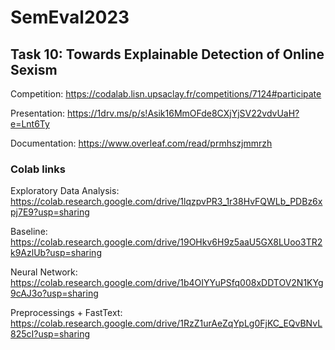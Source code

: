 # SemEval2023
## Task 10: Towards Explainable Detection of Online Sexism

Competition: https://codalab.lisn.upsaclay.fr/competitions/7124#participate

Presentation: https://1drv.ms/p/s!Asik16MmOFde8CXjYjSV22vdvUaH?e=Lnt6Ty

Documentation: https://www.overleaf.com/read/prmhszjmmrzh

### Colab links

Exploratory Data Analysis: https://colab.research.google.com/drive/1lqzpvPR3_1r38HvFQWLb_PDBz6xpj7E9?usp=sharing

Baseline: https://colab.research.google.com/drive/19OHkv6H9z5aaU5GX8LUoo3TR2k9AzlUb?usp=sharing

Neural Network: https://colab.research.google.com/drive/1b4OIYYuPSfq008xDDTOV2N1KYg9cAJ3o?usp=sharing

Preprocessings + FastText: https://colab.research.google.com/drive/1RzZ1urAeZqYpLg0FjKC_EQvBNvL825cI?usp=sharing
